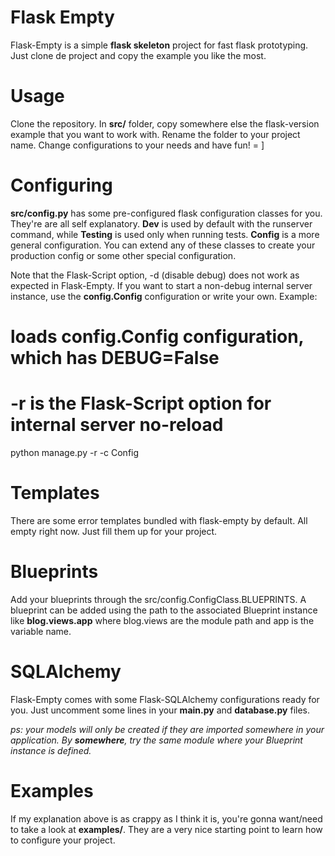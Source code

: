 Flask Empty
===========
Flask-Empty is a simple **flask skeleton** project for fast flask prototyping. Just
clone de project and copy the example you like the most.

Usage
=====
Clone the repository. In **src/** folder, copy somewhere else the flask-version example that you want
to work with. Rename the folder to your project name. Change configurations to your needs and have fun! = ]

Configuring
===========
**src/config.py** has some pre-configured flask configuration classes for you. They're are all self explanatory.
**Dev** is used by default with the runserver command, while **Testing** is used only when running tests. **Config**
is a more general configuration. You can extend any of these classes to create your production config or some
other special configuration.

Note that the Flask-Script option, -d (disable debug) does not work as expected in Flask-Empty. If you want
to start a non-debug internal server instance, use the **config.Config** configuration or write your own. Example:

   # loads config.Config configuration, which has DEBUG=False
   # -r is the Flask-Script option for internal server no-reload
   python manage.py -r -c Config

Templates
=========
There are some error templates bundled with flask-empty by default. All empty right now. Just fill them up for
your project.

Blueprints
==========
Add your blueprints through the src/config.ConfigClass.BLUEPRINTS. A blueprint can be added using the path to the
associated Blueprint instance like **blog.views.app** where blog.views are the module path and app is the
variable name.

SQLAlchemy
==========
Flask-Empty comes with some Flask-SQLAlchemy configurations ready for you. Just uncomment some lines in your **main.py**
and **database.py** files.

_ps: your models will only be created if they are imported somewhere in your application. By **somewhere**, try the_
_same module where your Blueprint instance is defined._

Examples
========
If my explanation above is as crappy as I think it is, you're gonna want/need to take a look at **examples/**. They
are a very nice starting point to learn how to configure your project.
